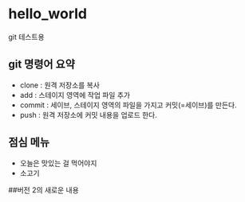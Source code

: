 # hello_world
git 테스트용

## git 명령어 요약
 - clone : 원격 저장소를 복사
 - add : 스테이지 영역에 작업 파일 추가
 - commit : 세이브, 스테이지 영역의 파일을 가지고 커밋(=세이브)를 만든다.
 - push : 원격 저장소에 커밋 내용을 업로드 한다.

## 점심 메뉴
 - 오늘은 맛있는 걸 먹어야지
 - 소고기

##버전 2의 새로운 내용